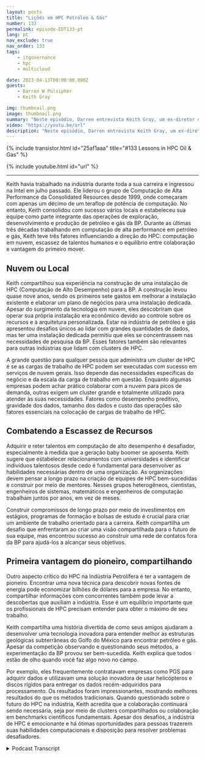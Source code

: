 ```yaml
---
layout: posts
title: "Lições em HPC Petróleo & Gás"
number: 133
permalink: episode-EDT133-pt
lang: pt
nav_exclude: true
nav_order: 133
tags:
    - itgovernance
    - hpc
    - multicloud

date: 2023-04-13T00:00:00.000Z
guests:
    - Darren W Pulsipher
    - Keith Gray

img: thumbnail.png
image: thumbnail.png
summary: "Neste episódio, Darren entrevista Keith Gray, um ex-diretor de computação de alto desempenho da British Petroleum. Com mais de 30 anos de experiência em gerenciamento de centros de HPC, Keith oferece grandes insights sobre os desafios, melhores práticas e o futuro da computação de alto desempenho."
video: "https://youtu.be/url"
description: "Neste episódio, Darren entrevista Keith Gray, um ex-diretor de computação de alto desempenho da British Petroleum. Com mais de 30 anos de experiência em gerenciamento de centros de HPC, Keith oferece grandes insights sobre os desafios, melhores práticas e o futuro da computação de alto desempenho."
---
```


<div>
{% include transistor.html id="25af1aaa" title="#133 Lessons in HPC Oil & Gas" %}

{% include youtube.html id="url" %}
</div>

---

Keith havia trabalhado na indústria durante toda a sua carreira e ingressou na Intel em julho passado. Ele liderou o grupo de Computação de Alta Performance da Consolidated Resources desde 1999, onde começaram com apenas um décimo de um teraflop de potência de computação. No entanto, Keith consolidou com sucesso vários locais e estabeleceu sua equipe como parte integrante das operações de exploração, desenvolvimento e produção de petróleo e gás da BP. Durante as últimas três décadas trabalhando em computação de alta performance em petróleo e gás, Keith teve três fatores influenciando a direção do HPC: computação em nuvem, escassez de talentos humanos e o equilíbrio entre colaboração e vantagem do primeiro mover.

## Nuvem ou Local

Keith compartilhou sua experiência na construção de uma instalação de HPC (Computação de Alto Desempenho) para a BP. A construção levou quase nove anos, sendo os primeiros sete gastos em melhorar a instalação existente e elaborar um plano de negócios para uma instalação dedicada. Apesar do surgimento da tecnologia em nuvem, eles descobriram que operar sua própria instalação era econômico devido ao controle sobre os recursos e à arquitetura personalizada. Estar na indústria de petróleo e gás apresentou desafios únicos ao lidar com grandes quantidades de dados, mas ter uma instalação dedicada permitiu que eles se concentrassem nas necessidades de pesquisa da BP. Esses fatores também são relevantes para outras indústrias que lidam com clusters de HPC.

A grande questão para qualquer pessoa que administra um cluster de HPC é se as cargas de trabalho de HPC podem ser executadas com sucesso em serviços de nuvem gerais. Isso depende das necessidades específicas do negócio e da escala da carga de trabalho em questão. Enquanto algumas empresas podem achar prático colaborar com a nuvem para picos de demanda, outras exigem um cluster grande e totalmente utilizado para atender às suas necessidades. Fatores como desempenho preditivo, gravidade dos dados, tamanho dos dados e custo das operações são fatores essenciais na colocação de cargas de trabalho de HPC.

## Combatendo a Escassez de Recursos

Adquirir e reter talentos em computação de alto desempenho é desafiador, especialmente à medida que a geração baby boomer se aposenta. Keith sugere que estabelecer relacionamentos com universidades e identificar indivíduos talentosos desde cedo é fundamental para desenvolver as habilidades necessárias dentro de uma organização. As organizações devem pensar a longo prazo na criação de equipes de HPC bem-sucedidas e construir por meio de mentores. Nesses grupos heterogêneos, cientistas, engenheiros de sistemas, matemáticos e engenheiros de computação trabalham juntos por anos, em vez de meses.

Construir compromissos de longo prazo por meio de investimentos em estágios, programas de formação e bolsas de estudo é crucial para criar um ambiente de trabalho orientado para a carreira. Keith compartilha um desafio que enfrentaram ao criar uma visão compartilhada para o futuro de sua equipe, mas encontrou sucesso ao construir uma rede de contatos fora da BP para ajudá-los a alcançar seus objetivos.

## Primeira vantagem do pioneiro, compartilhando

Outro aspecto crítico do HPC na Indústria Petrolífera é ter a vantagem de pioneiro. Encontrar uma nova técnica para descobrir novas fontes de energia pode economizar bilhões de dólares para a empresa. No entanto, compartilhar informações com concorrentes também pode levar a descobertas que auxiliam a indústria. Esse é um equilíbrio importante que os profissionais de HPC precisam entender para obter o máximo de seu trabalho.

Keith compartilha uma história divertida de como seus amigos ajudaram a desenvolver uma tecnologia inovadora para entender melhor as estruturas geológicas subterrâneas do Golfo do México para encontrar petróleo e gás. Apesar da competição observando e questionando seus métodos, a experimentação da BP provou ser bem-sucedida. Keith explica que todos estão de olho quando você faz algo novo no campo.

Por exemplo, eles frequentemente contratavam empresas como PGS para adquirir dados e utilizavam uma solução inovadora de usar helicópteros e discos rígidos para entregar os dados recém-adquiridos para processamento. Os resultados foram impressionantes, mostrando melhores resultados do que os métodos tradicionais. Quando questionado sobre o futuro do HPC na indústria, Keith acredita que a colaboração continuará sendo necessária, seja por meio de clusters compartilhados ou colaboração em benchmarks científicos fundamentais. Apesar dos desafios, a indústria de HPC é emocionante e há ótimas oportunidades para pessoas trazerem suas habilidades computacionais e disposição para resolver problemas desafiadores.



<details>
<summary> Podcast Transcript </summary>

<p></p>

</details>

